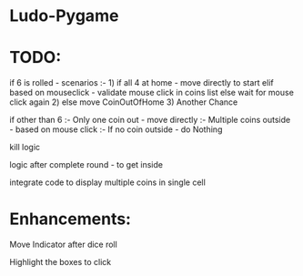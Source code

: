 # Ludo-Pygame


# TODO:

if 6 is rolled - scenarios :- 1) if all 4 at home - move directly to start
                                 elif based on mouseclick - validate mouse click in coins list else wait for mouse click again
                              2) else move CoinOutOfHome
                              3) Another Chance

if other than 6 :- Only one coin out - move directly
                :- Multiple coins outside - based on mouse click
                :- If no coin outside - do Nothing

kill logic

logic after complete round - to get inside

integrate code to display multiple coins in single cell


# Enhancements:

Move Indicator after dice roll

Highlight the boxes to click

